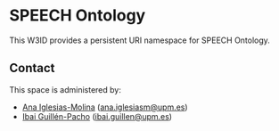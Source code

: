 # SPEECH Ontology
This W3ID provides a persistent URI namespace for SPEECH Ontology.

## Contact
This space is administered by:

* [Ana Iglesias-Molina](https://github.com/anaigmo) ([ana.iglesiasm@upm.es](mailto:ana.iglesiasm@upm.es))
* [Ibai Guillén-Pacho](https://github.com/Ibaii99) ([ibai.guillen@upm.es](mailto:ibai.guillen@upm.es))
